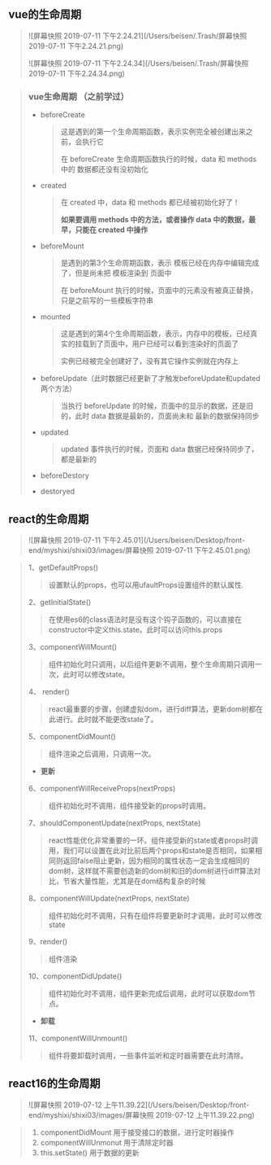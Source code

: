 ## vue的生命周期

> ![屏幕快照 2019-07-11 下午2.24.21](/Users/beisen/.Trash/屏幕快照 2019-07-11 下午2.24.21.png)
>
> ![屏幕快照 2019-07-11 下午2.24.34](/Users/beisen/.Trash/屏幕快照 2019-07-11 下午2.24.34.png)

> ### vue生命周期 （之前学过）
>
> - beforeCreate
>
>   > 这是遇到的第一个生命周期函数，表示实例完全被创建出来之前，会执行它
>   >
>   > 在 beforeCreate 生命周期函数执行的时候，data 和 methods 中的 数据都还没有没初始化
>
> - created
>
>   > 在 created 中，data 和 methods 都已经被初始化好了！
>   >
>   > **如果要调用 methods 中的方法，或者操作 data 中的数据，最早，只能在 created 中操作**
>
> - beforeMount
>
>   > 是遇到的第3个生命周期函数，表示 模板已经在内存中编辑完成了，但是尚未把 模板渲染到 页面中
>   >
>   > 在 beforeMount 执行的时候，页面中的元素没有被真正替换，只是之前写的一些模板字符串
>
> - mounted
>
>   > 这是遇到的第4个生命周期函数，表示，内存中的模板，已经真实的挂载到了页面中，用户已经可以看到渲染好的页面了
>   >
>   > 实例已经被完全创建好了，没有其它操作实例就在内存上
>
> - beforeUpdate（此时数据已经更新了才触发beforeUpdate和updated两个方法）
>
>   > 当执行 beforeUpdate 的时候，页面中的显示的数据，还是旧的，此时 data 数据是最新的，页面尚未和 最新的数据保持同步
>
> - updated
>
>   > updated 事件执行的时候，页面和 data 数据已经保持同步了，都是最新的
>
> - beforeDestory
>
> - destoryed 

## react的生命周期

> ![屏幕快照 2019-07-11 下午2.45.01](/Users/beisen/Desktop/front-end/myshixi/shixi03/images/屏幕快照 2019-07-11 下午2.45.01.png)

> 1、getDefaultProps()
>
> > 设置默认的props，也可以用ufaultProps设置组件的默认属性.
>
> 2、getInitialState()
>
> > 在使用es6的class语法时是没有这个钩子函数的，可以直接在constructor中定义this.state。此时可以访问this.props
>
> 3、componentWillMount()
>
> > 组件初始化时只调用，以后组件更新不调用，整个生命周期只调用一次，此时可以修改state。
>
> 4、 render()
>
> > react最重要的步骤，创建虚拟dom，进行diff算法，更新dom树都在此进行。此时就不能更改state了。
>
> 5、componentDidMount()
>
> > 组件渲染之后调用，只调用一次。
>
> - **更新**
>
> 6、componentWillReceiveProps(nextProps)
>
> > 组件初始化时不调用，组件接受新的props时调用。
>
> 7、shouldComponentUpdate(nextProps, nextState)
>
> > react性能优化非常重要的一环。组件接受新的state或者props时调用，我们可以设置在此对比前后两个props和state是否相同，如果相同则返回false阻止更新，因为相同的属性状态一定会生成相同的dom树，这样就不需要创造新的dom树和旧的dom树进行diff算法对比，节省大量性能，尤其是在dom结构复杂的时候
>
> 8、componentWillUpdate(nextProps, nextState)
>
> > 组件初始化时不调用，只有在组件将要更新时才调用，此时可以修改state
>
> 9、render()
>
> > 组件渲染
>
> 10、componentDidUpdate()
>
> > 组件初始化时不调用，组件更新完成后调用，此时可以获取dom节点。
>
> - **卸载**
>
> 11、componentWillUnmount()
>
> > 组件将要卸载时调用，一些事件监听和定时器需要在此时清除。 

## react16的生命周期

>  ![屏幕快照 2019-07-12 上午11.39.22](/Users/beisen/Desktop/front-end/myshixi/shixi03/images/屏幕快照 2019-07-12 上午11.39.22.png)

> 1. componentDidMount 用于接受接口的数据，进行定时器操作
> 2. componentWillUnmonut 用于清除定时器
> 3. this.setState() 用于数据的更新 